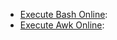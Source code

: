 - [Execute Bash Online][1]: 
- [Execute Awk Online][2]:

[1]:https://www.tutorialspoint.com/execute_bash_online.php
[2]:https://www.tutorialspoint.com/execute_awk_online.php
